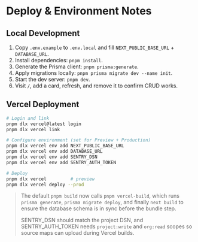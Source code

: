 # Deploy & Environment Notes

## Local Development
1. Copy `.env.example` to `.env.local` and fill `NEXT_PUBLIC_BASE_URL` + `DATABASE_URL`.
2. Install dependencies: `pnpm install`.
3. Generate the Prisma client: `pnpm prisma:generate`.
4. Apply migrations locally: `pnpm prisma migrate dev --name init`.
5. Start the dev server: `pnpm dev`.
6. Visit `/`, add a card, refresh, and remove it to confirm CRUD works.

## Vercel Deployment
```bash
# Login and link
pnpm dlx vercel@latest login
pnpm dlx vercel link

# Configure environment (set for Preview + Production)
pnpm dlx vercel env add NEXT_PUBLIC_BASE_URL
pnpm dlx vercel env add DATABASE_URL
pnpm dlx vercel env add SENTRY_DSN
pnpm dlx vercel env add SENTRY_AUTH_TOKEN

# Deploy
pnpm dlx vercel         # preview
pnpm dlx vercel deploy --prod
```

> The default `pnpm build` now calls `pnpm vercel-build`, which runs `prisma generate`, `prisma migrate deploy`, and finally `next build` to ensure the database schema is in sync before the bundle step.
>
> SENTRY_DSN should match the project DSN, and SENTRY_AUTH_TOKEN needs `project:write` and `org:read` scopes so source maps can upload during Vercel builds.
